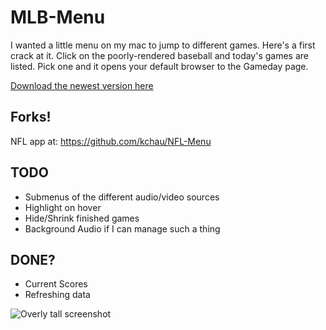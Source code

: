 # MLB-Menu

I wanted a little menu on my mac to jump to different games. Here's a first crack at it.
Click on the poorly-rendered baseball and today's games are listed. Pick one and it opens your default browser to the Gameday page.

[Download the newest version here](https://github.com/markolson/MLB-Menu/releases/tag/0.5)

## Forks!

NFL app at: https://github.com/kchau/NFL-Menu

## TODO

* Submenus of the different audio/video sources
* Highlight on hover
* Hide/Shrink finished games
* Background Audio if I can manage such a thing

## DONE?
* Current Scores
* Refreshing data

![Overly tall screenshot](https://pbs.twimg.com/media/BHDxrddCIAAFmO4.png:large)
